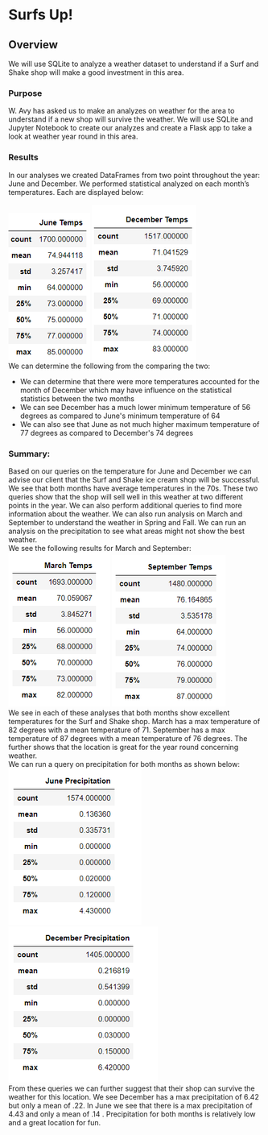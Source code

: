 # Surfs Up!
## Overview 
We will use SQLite to analyze a weather dataset to understand if a Surf and Shake shop will make a good investment in this area.
### Purpose
W. Avy has asked us to make an analyzes on weather for the area to understand if a new shop will survive the weather. We will use SQLite and Jupyter Notebook to create our analyzes and create a Flask app to take a look at weather year round in this area.
### Results
In our analyses we created DataFrames from two point throughout the year: June and December. We performed statistical analyzed on each month’s temperatures. Each are displayed below:<br>
<br>
![June_temp](June_temps.png)                       ![December_temp](December_temps.png)
<br>
We can determine the following from the comparing the two:
- We can determine that there were more temperatures accounted for the month of December which may have influence on the statistical statistics between the two months
- We can see December has a much lower minimum temperature of 56 degrees as compared to June's minimum temperature of 64
- We can also see that June as not much higher maximum temperature of 77 degrees as compared to December's 74 degrees

### Summary:
Based on our queries on the temperature for June and December we can advise our client that the Surf and Shake ice cream shop will be successful. We see that both months have average temperatures in the 70s. These two queries show that the shop will sell well in this weather at two different points in the year. We can also perform additional queries to find more information about the weather. We can also run analysis on March and September to understand the weather in Spring and Fall. We can run an analysis on the precipitation to see what areas might not show the best weather.
<br>
We see the following results for March and September:
<br>
![March_temp](March_temps.png)                       ![September_temp](September_temps.png)
<br>
We see in each of these analyses that both months show excellent temperatures for the Surf and Shake shop. March has a max temperature of 82 degrees with a mean temperature of 71. September has a max temperature of 87 degrees with a mean temperature of 76 degrees. The further shows that the location is great for the year round concerning weather. 
<br>
We can run a query on precipitation for both months as shown below:
<br>
![June_prcps](June_prcps.png)                       ![Dec_prcp](Dec_prcp.png)
<br>
From these queries we can further suggest that their shop can survive the weather for this location. We see December has a max precipitation of 6.42 but only a mean of .22. In June we see that there is a max precipitation of 4.43 and only a mean of .14 . Precipitation for both months is relatively low and a great location for fun.
